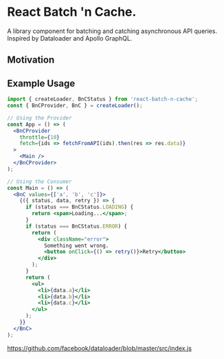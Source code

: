 # React Batch 'n Cache.

A library component for batching and catching asynchronous API queries. Inspired by Dataloader and Apollo GraphQL.

## Motivation

## Example Usage

```jsx
import { createLoader, BnCStatus } from 'react-batch-n-cache';
const { BnCProvider, BnC } = createLoader();

// Using the Provider
const App = () => (
  <BnCProvider
    throttle={10}
    fetch={ids => fetchFromAPI(ids).then(res => res.data)}
  >
    <Main />
  </BnCProvider>
);

// Using the Consumer
const Main = () => (
  <BnC values={['a', 'b', 'c']}>
    {({ status, data, retry }) => {
      if (status === BnCStatus.LOADING) {
        return <span>Loading...</span>;
      }
      if (status === BnCStatus.ERROR) {
        return (
          <div className="error">
            Something went wrong.
            <button onClick={() => retry()}>Retry</button>
          </div>
        );
      }
      return (
        <ul>
          <li>{data.a}</li>
          <li>{data.b}</li>
          <li>{data.c}</li>
        </ul>
      );
    }}
  </BnC>
);
```

https://github.com/facebook/dataloader/blob/master/src/index.js
